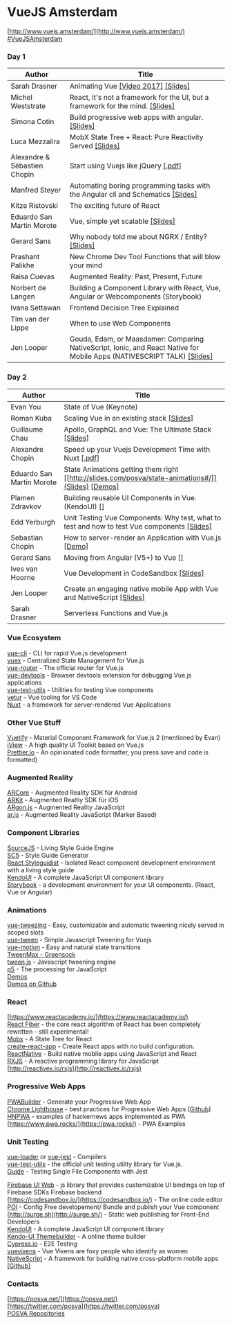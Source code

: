 # VueJS Amsterdam 
[http://www.vuejs.amsterdam/](http://www.vuejs.amsterdam/)<br>
[#VueJSAmsterdam](https://twitter.com/hashtag/VueJSAmsterdam?src=hash)


### Day 1

Author | Title
--- | --- 
Sarah Drasner | Animating Vue [[Video 2017]](https://www.youtube.com/watch?v=Vp37fWKOlV4) [[Slides]](http://slides.com/sdrasner/animating-vue-f17) 
Michel Weststrate | React, it's not a framework for the UI, but a framework for the mind. [[Slides]](http://thinkinginreact.surge.sh/#/)  
Simona Cotin | Build progressive web apps with angular. [[Slides]](https://www.slideshare.net/SimonaCotin/build-progressive-web-apps-with-angular)  
Luca Mezzalira | MobX State Tree + React: Pure Reactivity Served [[Slides]](https://docs.google.com/presentation/d/1f18RhN9hz1GPAdY4binWVNZDKm3k7EfNvV48lWnzdjQ/edit#slide=id.g35f391192_00)  
Alexandre & Sébastien Chopin | Start using Vuejs like jQuery [[.pdf]](https://github.com/alexchopin/conferences/raw/master/VueAmsterdam/use_vuejs_like_jquery.pdf)
Manfred Steyer | Automating boring programming tasks with the Angular cli and Schematics [[Slides]](https://speakerdeck.com/manfredsteyer/automating-boring-tasks-with-the-angular-cli-and-schematics)  
Kitze Ristovski | The exciting future of React
Eduardo San Martin Morote | Vue, simple yet scalable  [[Slides]](http://slides.com/posva/vue-simple-yet-scalable#/) 
Gerard Sans | Why nobody told me about NGRX / Entity? [[Slides]](http://slides.com/gerardsans/frontendlove-ngrx-entity)  
Prashant Palikhe | New Chrome Dev Tool Functions that will blow your mind
Raisa Cuevas | Augmented Reality: Past, Present, Future
Norbert de Langen | Building a Component Library with React, Vue, Angular or Webcomponents (Storybook) 
Ivana Settawan | Frontend Decision Tree Explained
Tim van der Lippe | When to use Web Components 
Jen Looper | Gouda, Edam, or Maasdamer: Comparing NativeScript, Ionic, and React Native for Mobile Apps (NATIVESCRIPT TALK) [[Slides]](http://slides.com/telerikdevrel/ns-rn-ionic#/)

### Day 2
Author | Title
--- | --- 
Evan You | State of Vue (Keynote)  
Roman Kuba | Scaling Vue in an existing stack [[Slides]](https://speakerdeck.com/codebryo/adding-vue-to-an-existing-stack-and-get-ready-to-scale#)  
Guillaume Chau | Apollo, GraphQL and Vue: The Ultimate Stack [[Slides]](http://slides.com/akryum/vue-amsterdam-2018#/)  
Alexandre Chopin | Speed up your Vuejs Development Time with Nuxt [[.pdf]](https://github.com/alexchopin/conferences/raw/master/VueAmsterdam/speed_up_your_vuejs_dev_with_nuxtjs.pdf)
Eduardo San Martin Morote | State Animations getting them right [[http://slides.com/posva/state-animations#/]](Slides) [[Demos]](https://github.com/posva/state-animation-demos)  
Plamen Zdravkov | Building reusable UI Components in Vue. (KendoUI) [[]]()
Edd Yerburgh | Unit Testing Vue Components: Why test, what to test and how to test Vue components [[Slides]](http://slides.com/eddyerburgh/testing-vue-components#/)  
Sebastian Chopin | How to server-render an Application with Vue.js [[Demo]](https://github.com/Atinux/vue-ssr-amsterdam)  
Gerard Sans | Moving from Angular (V5+) to Vue  [[]]()
Ives van Hoorne | Vue Development in CodeSandbox  [[Slides]](http://slides.com/ivesvanhoorne/vue-amsterdam#/)
Jen Looper | Create an engaging native mobile App with Vue and NativeScript [[Slides]](http://slides.com/telerikdevrel/ns-vue#/)  
Sarah Drasner | Serverless Functions and Vue.js

### Vue Ecosystem
[vue-cli](https://github.com/vuejs/vue-cli) - CLI for rapid Vue.js development<br>
[vuex](https://github.com/vuejs/vuex) - Centralized State Management for Vue.js<br>
[vue-router](https://github.com/vuejs/vue-router) - The official router for Vue.js<br>
[vue-devtools](https://github.com/vuejs/vue-devtools) - Browser devtools extension for debugging Vue.js applications<br>
[vue-test-utils](https://github.com/vuejs/vue-test-utils) - Utilities for testing Vue components<br>
[vetur](https://vuejs.github.io/vetur/) - Vue tooling for VS Code<br>
[Nuxt](https://nuxtjs.org/guide/) - a framework for server-rendered Vue Applications<br>

### Other Vue Stuff
[Vuetify](https://vuetifyjs.com/vuetify/quick-start) -  Material Component Framework for Vue.js 2 (mentioned by Evan)<br>
[iView](https://www.iviewui.com/components/notice-en) - A high quality UI Toolkit based on Vue.js<br>
[Prettier.io](https://prettier.io/) - An opinionated code formatter, you press save and code is formatted)<br>

### Augmented Reality
[ARCore](https://www.blog.google/products/google-vr/arcore-augmented-reality-android-scale/) - Augmented Reality SDK für Android<br>
[ARKit](https://developer.apple.com/arkit/) - Augmented Realtiy SDK für iOS<br>
[ARgon.js](https://github.com/argonjs/argon) - Augmented Reality JavaScript<br>
[ar.js](https://github.com/jeromeetienne/AR.js) - Augmented Reality JavaScript (Marker Based)<br>

### Component Libraries
[SourceJS](https://github.com/sourcejs) - Living Style Guide Engine<br>
[SC5](http://styleguide.sc5.io/) - Style Guide Generator<br>
[React Styleguidist](https://github.com/styleguidist/react-styleguidist) - Isolated React component development environment with a living style guide<br>
[KendoUI](https://www.telerik.com/kendo-ui) - A complete JavaScript UI component library<br>
[Storybook](https://storybook.js.org/) - a development environment for your UI components. (React, Vue or Angular)  <br>

### Animations 
[vue-tweezing](https://github.com/posva/vue-tweezing) - Easy, customizable and automatic tweening nicely served in scoped slots <br>
[vue-tween](https://github.com/chay22/vue-tween) - Simple Javascript Tweening for Vuejs<br>
[vue-motion](https://posva.net/vue-motion) - Easy and natural state transitions<br>
[TweenMax - Greensock](https://greensock.com/tweenmax-as)<br>
[tween.js](https://github.com/tweenjs/tween.js) - Javascript tweening engine<br>
[p5](https://p5js.org/) - The processing for JavaScript<br>
[Demos](https://state-animations-amsterdam.surge.sh/)<br>
[Demos on Github](https://github.com/posva/state-animation-demos)<br>

### React
[https://www.reactacademy.io/](https://www.reactacademy.io/)<br>
[React Fiber](https://gist.github.com/duivvv/2ba00d413b8ff7bc1fa5a2e51c61ba43) - the core react algorithm of React has been completely rewritten - still experimental!<br>
[Mobx](https://github.com/mobxjs/mobx-state-tree) - A State Tree  for React<br>
[create-react-app](https://github.com/facebook/create-react-app) - Create React apps with no build configuration.<br>
[ReactNative](https://facebook.github.io/react-native/) - Build native mobile apps using JavaScript and React<br>
[RXJS](https://github.com/reactivex/rxjs) - A reactive programming library for JavaScript [http://reactivex.io/rxjs](http://reactivex.io/rxjs)<br>

### Progressive Web Apps
[PWABuilder](http://www.pwabuilder.com/generator) - Generate your Progressive Web App<br>
[Chrome Lighthouse](https://developers.google.com/web/tools/lighthouse/) - best practices for Progressive Web Apps [[Github]](https://github.com/GoogleChrome/lighthouse)<br>
[HNPWA](https://hnpwa.com/) - examples of hackernews apps implemented as PWA<br>
[https://www.pwa.rocks/](https://pwa.rocks/) - PWA Examples

### Unit Testing
[vue-loader](https://vue-loader.vuejs.org/en/) or [vue-jest](https://github.com/vuejs/vue-jest) - Compilers <br>
[vue-test-utils](https://vue-test-utils.vuejs.org/en/) - the official unit testing utility library for Vue.js.<br>
[Guide](https://vue-test-utils.vuejs.org/en/guides/testing-SFCs-with-jest.html) - Testing Single File Components with Jest<br>

[Firebase UI Web](https://github.com/firebase/firebaseui-web) - js library that provides customizable UI bindings on top of Firebase SDKs 
Firebase backend <br>
[https://codesandbox.io/](https://codesandbox.io/) - The online code editor<br>
[POI](https://poi.js.org/#/)  - Config Free developement/ Bundle and publish your Vue component <br>
[http://surge.sh](http://surge.sh/) - Static web publishing for Front-End Developers<br>
[KendoUI](https://www.telerik.com/kendo-ui) - A complete JavaScript UI component library<br>
[Kendo-UI Themebuilder](http://themebuilder.telerik.com/kendo-ui) -  A online theme builder<br>
[Cypress.io](https://www.cypress.io/) - E2E Testing<br>
[vuevixens](https://vuevixens.org/) - Vue Vixens are foxy people who identify as women<br>
[NativeScript](https://www.nativescript.org/) - A framework for building native cross-platform mobile apps [[Github]](https://github.com/nativescript-vue/nativescript-vue)<br>

### Contacts
[https://posva.net/](https://posva.net/)<br>
[https://twitter.com/posva](https://twitter.com/posva)<br>
[POSVA Repositories](https://github.com/posva?tab=repositories)<br>
